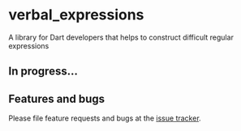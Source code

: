# verbal_expressions

A library for Dart developers that helps to construct difficult regular expressions

## In progress...

## Features and bugs

Please file feature requests and bugs at the [issue tracker][tracker].

[tracker]: https://github.com/VerbalExpressions/DartVerbalExpressions/issues
